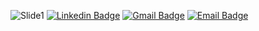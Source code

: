 ![Slide1](https://user-images.githubusercontent.com/73178068/97247899-566c0e00-17df-11eb-82c7-48c778fb753f.JPG)
[![Linkedin Badge](https://img.shields.io/badge/-LinkedIn-blue?style=flat-square&logo=Linkedin&logoColor=white&link=https://https://www.linkedin.com/in/eduardo-amaro-maciel-a7b899203/)](https://www.linkedin.com/in/eduardo-amaro-maciel-a7b899203/)
[![Gmail Badge](https://img.shields.io/badge/-Gmail-c14438?style=flat-square&logo=Gmail&logoColor=white&link=mailto:eduardo.amaro164@gmail.com)](mailto:eduardo.amaro164@gmail.com)
[![Email Badge](https://img.shields.io/badge/-Email-3ABFE6?style=flat-square&logo=minutemailer&logoColor=white&link=mailto:eduardo.maciel@edu.univali.br)](mailto:eduardo.maciel@edu.univali.br)
